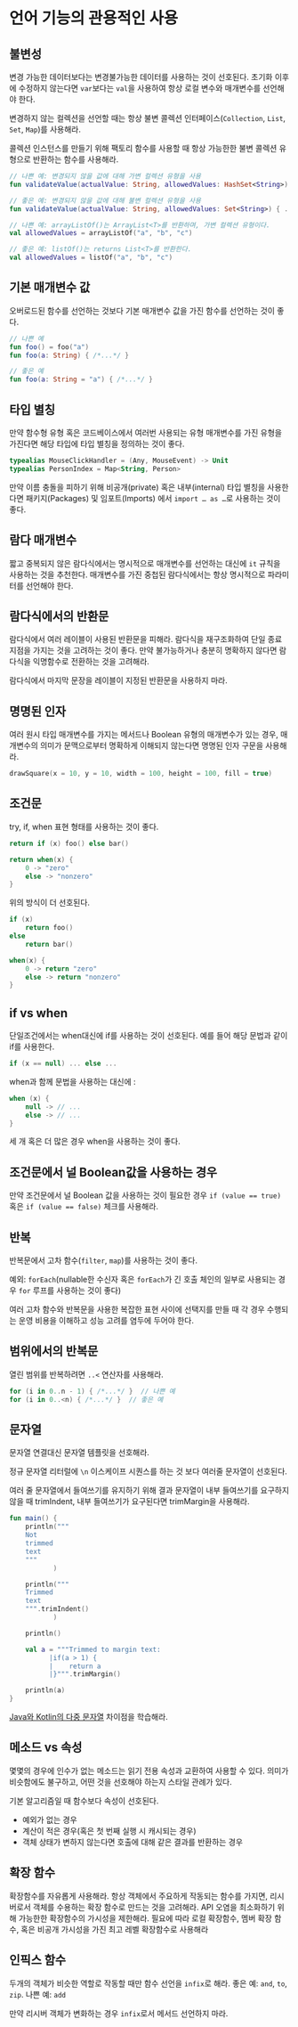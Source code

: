 # 언어 기능의 관용적인 사용

## 불변성

변경 가능한 데이터보다는 변경불가능한 데이터를 사용하는 것이 선호된다. 초기화 이후에 수정하지 않는다면 `var`보다는 `val`을 사용하여 항상 로컬 변수와 매개변수를 선언해야 한다. 

변경하지 않는 컬렉션을 선언할 때는 항상 불변 콜렉션 인터페이스(`Collection`, `List`, `Set`, `Map`)를 사용해라.

콜렉션 인스턴스를 만들기 위해 팩토리 함수를 사용할 때 항상 가능한한 불변 콜렉션 유형으로 반환하는 함수를 사용해라. 

```kotlin
// 나쁜 예: 변경되지 않을 값에 대해 가변 컬렉션 유형을 사용
fun validateValue(actualValue: String, allowedValues: HashSet<String>) { ... }

// 좋은 예: 변경되지 않을 값에 대해 불변 컬렉션 유형을 사용
fun validateValue(actualValue: String, allowedValues: Set<String>) { ... }

// 나쁜 예: arrayListOf()는 ArrayList<T>를 반환하며, 가변 컬렉션 유형이다.
val allowedValues = arrayListOf("a", "b", "c")

// 좋은 예: listOf()는 returns List<T>를 반환한다.
val allowedValues = listOf("a", "b", "c")
```

## 기본 매개변수 값

오버로드된 함수를 선언하는 것보다 기본 매개변수 값을 가진 함수를 선언하는 것이 좋다.

```kotlin
// 나쁜 예
fun foo() = foo("a")
fun foo(a: String) { /*...*/ }

// 좋은 예
fun foo(a: String = "a") { /*...*/ }
```

## 타입 별칭

만약 함수형 유형 혹은 코드베이스에서 여러번 사용되는 유형 매개변수를 가진 유형을 가진다면 해당 타입에 타입 별칭을 정의하는 것이 좋다.

```kotlin
typealias MouseClickHandler = (Any, MouseEvent) -> Unit
typealias PersonIndex = Map<String, Person>
```

만약 이름 충돌을 피하기 위해 비공개(private) 혹은 내부(internal) 타입 별칭을 사용한다면 패키지(Packages) 및 임포트(Imports) 에서 `import … as …`로 사용하는 것이 좋다.

## 람다 매개변수

짧고 중복되지 않은 람다식에서는 명시적으로 매개변수를 선언하는 대신에 `it` 규칙을 사용하는 것을 추천한다. 매개변수를 가진 중첩된 람다식에서는 항상 명시적으로 파라미터를 선언해야 한다. 

## 람다식에서의 반환문

람다식에서 여러 레이블이 사용된 반환문을 피해라. 람다식을 재구조화하여 단일 종료 지점을 가지는 것을 고려하는 것이 좋다. 만약 불가능하거나 충분히 명확하지 않다면 람다식을 익명함수로 전환하는 것을 고려해라. 

람다식에서 마지막 문장을 레이블이 지정된 반환문을 사용하지 마라.

## 명명된 인자

여러 원시 타입 매개변수를 가지는 메서드나 Boolean 유형의 매개변수가 있는 경우,  매개변수의 의미가 문맥으로부터 명확하게 이해되지 않는다면 명명된 인자 구문을 사용해라. 

```kotlin
drawSquare(x = 10, y = 10, width = 100, height = 100, fill = true)
```

## 조건문

try, if, when 표현 형태를 사용하는 것이 좋다. 

```kotlin
return if (x) foo() else bar()
```

```kotlin
return when(x) {
    0 -> "zero"
    else -> "nonzero"
}
```

위의 방식이 더 선호된다.

```kotlin
if (x)
    return foo()
else
    return bar()
```

```kotlin
when(x) {
    0 -> return "zero"
    else -> return "nonzero"
}
```
## if vs when

단일조건에서는 when대신에 if를 사용하는 것이 선호된다. 예를 들어 해당 문법과 같이 if를 사용한다. 

```kotlin
if (x == null) ... else ...
```

when과 함께 문법을 사용하는 대신에 :

```kotlin
when (x) {
    null -> // ...
    else -> // ...
}
```

세 개 혹은 더 많은 경우 when을 사용하는 것이 좋다.

## 조건문에서 널 Boolean값을 사용하는 경우

만약 조건문에서 널 Boolean 값을 사용하는 것이 필요한 경우 `if (value == true)` 혹은 `if (value == false)` 체크를 사용해라. 

## 반복

반복문에서 고차 함수(`filter`, `map`)를 사용하는 것이 좋다. 

예외: `forEach`(nullable한 수신자 혹은 `forEach`가 긴 호출 체인의 일부로 사용되는 경우 `for` 루프를 사용하는 것이 좋다)

여러 고차 함수와 반복문을 사용한 복잡한 표현 사이에 선택지를 만들 때 각 경우 수행되는 운영 비용을 이해하고 성능 고려를 염두에 두어야 한다.

## 범위에서의 반복문

열린 범위를 반복하려면 `..<` 연산자를 사용해라. 

```kotlin
for (i in 0..n - 1) { /*...*/ }  // 나쁜 예
for (i in 0..<n) { /*...*/ }  // 좋은 예
```
## 문자열

문자열 연결대신 문자열 템플릿을 선호해라.

정규 문자열 리터럴에 `\n` 이스케이프 시퀀스를 하는 것 보다 여러줄 문자열이 선호된다. 

여러 줄 문자열에서 들여쓰기를 유지하기 위해 결과 문자열이 내부 들여쓰기를 요구하지 않을 때 trimIndent, 내부 들여쓰기가 요구된다면 trimMargin을 사용해라. 

```kotlin
fun main() {
    println("""
    Not
    trimmed
    text
    """
           )

    println("""
    Trimmed
    text
    """.trimIndent()
           )

    println()

    val a = """Trimmed to margin text:
          |if(a > 1) {
          |    return a
          |}""".trimMargin()

    println(a)
}
```

[Java와 Kotlin의 다중 문자열](https://kotlinlang.org/docs/java-to-kotlin-idioms-strings.html#use-multiline-strings) 차이점을 학습해라. 

## 메소드 vs 속성

몇몇의 경우에 인수가 없는 메소드는 읽기 전용 속성과 교환하여 사용할 수 있다. 의미가 비슷함에도 불구하고, 어떤 것을 선호해야 하는지 스타일 관례가 있다. 

기본 알고리즘일 때 함수보다 속성이 선호된다.

- 예외가 없는 경우
- 계산이 적은 경우(혹은 첫 번째 실행 시 캐시되는 경우)
- 객체 상태가 변하지 않는다면 호출에 대해 같은 결과를 반환하는 경우

## 확장 함수

확장함수를 자유롭게 사용해라. 항상 객체에서 주요하게 작동되는 함수를 가지면, 리시버로서 객체를 수용하는 확장 함수로 만드는 것을 고려해라. API 오염을 최소화하기 위해 가능한한 확장함수의 가시성을 제한해라. 필요에 따라 로컬 확장함수, 멤버 확장 함수, 혹은 비공개 가시성을 가진 최고 레벨 확장함수로 사용해라 

## 인픽스 함수

두개의 객체가 비슷한 역할로 작동할 때만 함수 선언을 `infix`로 해라. 좋은 예: `and`, `to`, `zip`. 나쁜 예: `add`

만약 리시버 객체가 변화하는 경우 `infix`로서 메서드 선언하지 마라.
